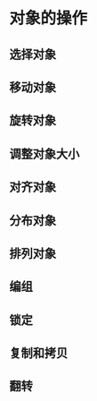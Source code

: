 # 对象的操作

## 选择对象

## 移动对象

## 旋转对象

## 调整对象大小

## 对齐对象

## 分布对象

## 排列对象

## 编组

## 锁定

## 复制和拷贝

## 翻转

